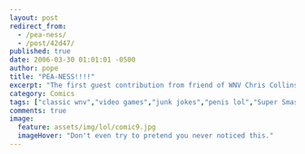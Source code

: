 ```yaml
---
layout: post
redirect_from: 
  - /pea-ness/
  - /post/42d47/
published: true
date: 2006-03-30 01:01:01 -0500
author: pope
title: "PEA-NESS!!!!"
excerpt: "The first guest contribution from friend of WNV Chris Collins brings us the true story of how best to maintain a good relationship with one's girlfriend. "
category: Comics
tags: ["classic wnv","video games","junk jokes","penis lol","Super Smash Bros."]
comments: true 
image:
  feature: assets/img/lol/comic9.jpg
  imageHover: "Don't even try to pretend you never noticed this."
---
```


